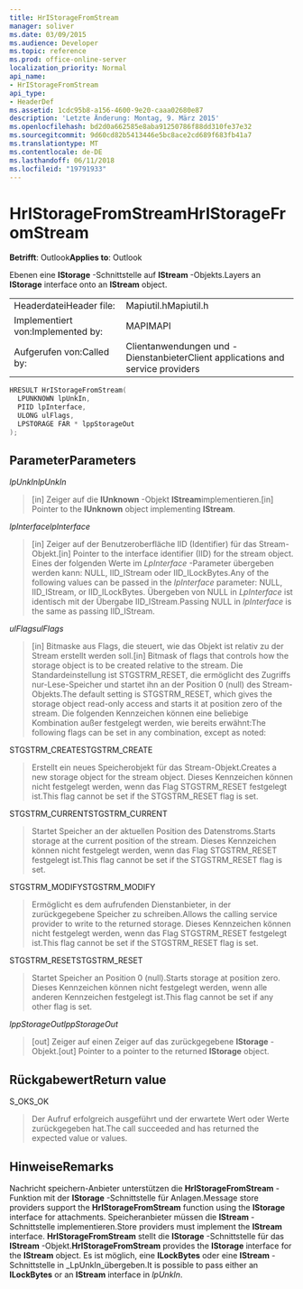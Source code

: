 ```yaml
---
title: HrIStorageFromStream
manager: soliver
ms.date: 03/09/2015
ms.audience: Developer
ms.topic: reference
ms.prod: office-online-server
localization_priority: Normal
api_name:
- HrIStorageFromStream
api_type:
- HeaderDef
ms.assetid: 1cdc95b8-a156-4600-9e20-caaa02680e87
description: 'Letzte Änderung: Montag, 9. März 2015'
ms.openlocfilehash: bd2d0a662585e8aba91250786f88dd310fe37e32
ms.sourcegitcommit: 9d60cd82b5413446e5bc8ace2cd689f683fb41a7
ms.translationtype: MT
ms.contentlocale: de-DE
ms.lasthandoff: 06/11/2018
ms.locfileid: "19791933"
---
```

# <a name="hristoragefromstream"></a><span data-ttu-id="575a4-103">HrIStorageFromStream</span><span class="sxs-lookup"><span data-stu-id="575a4-103">HrIStorageFromStream</span></span>

  
  
<span data-ttu-id="575a4-104">**Betrifft**: Outlook</span><span class="sxs-lookup"><span data-stu-id="575a4-104">**Applies to**: Outlook</span></span> 
  
<span data-ttu-id="575a4-105">Ebenen eine **IStorage** -Schnittstelle auf **IStream** -Objekts.</span><span class="sxs-lookup"><span data-stu-id="575a4-105">Layers an **IStorage** interface onto an **IStream** object.</span></span> 
  
|||
|:-----|:-----|
|<span data-ttu-id="575a4-106">Headerdatei</span><span class="sxs-lookup"><span data-stu-id="575a4-106">Header file:</span></span>  <br/> |<span data-ttu-id="575a4-107">Mapiutil.h</span><span class="sxs-lookup"><span data-stu-id="575a4-107">Mapiutil.h</span></span>  <br/> |
|<span data-ttu-id="575a4-108">Implementiert von:</span><span class="sxs-lookup"><span data-stu-id="575a4-108">Implemented by:</span></span>  <br/> |<span data-ttu-id="575a4-109">MAPI</span><span class="sxs-lookup"><span data-stu-id="575a4-109">MAPI</span></span>  <br/> |
|<span data-ttu-id="575a4-110">Aufgerufen von:</span><span class="sxs-lookup"><span data-stu-id="575a4-110">Called by:</span></span>  <br/> |<span data-ttu-id="575a4-111">Clientanwendungen und -Dienstanbieter</span><span class="sxs-lookup"><span data-stu-id="575a4-111">Client applications and service providers</span></span>  <br/> |
   
```cpp
HRESULT HrIStorageFromStream(
  LPUNKNOWN lpUnkIn,
  PIID lpInterface,
  ULONG ulFlags,
  LPSTORAGE FAR * lppStorageOut
);
```

## <a name="parameters"></a><span data-ttu-id="575a4-112">Parameter</span><span class="sxs-lookup"><span data-stu-id="575a4-112">Parameters</span></span>

 <span data-ttu-id="575a4-113">_lpUnkIn_</span><span class="sxs-lookup"><span data-stu-id="575a4-113">_lpUnkIn_</span></span>
  
> <span data-ttu-id="575a4-114">[in] Zeiger auf die **IUnknown** -Objekt **IStream**implementieren.</span><span class="sxs-lookup"><span data-stu-id="575a4-114">[in] Pointer to the **IUnknown** object implementing **IStream**.</span></span> 
    
 <span data-ttu-id="575a4-115">_lpInterface_</span><span class="sxs-lookup"><span data-stu-id="575a4-115">_lpInterface_</span></span>
  
> <span data-ttu-id="575a4-116">[in] Zeiger auf der Benutzeroberfläche IID (Identifier) für das Stream-Objekt.</span><span class="sxs-lookup"><span data-stu-id="575a4-116">[in] Pointer to the interface identifier (IID) for the stream object.</span></span> <span data-ttu-id="575a4-117">Eines der folgenden Werte im _LpInterface_ -Parameter übergeben werden kann: NULL, IID_IStream oder IID_ILockBytes.</span><span class="sxs-lookup"><span data-stu-id="575a4-117">Any of the following values can be passed in the  _lpInterface_ parameter: NULL, IID_IStream, or IID_ILockBytes.</span></span> <span data-ttu-id="575a4-118">Übergeben von NULL in _LpInterface_ ist identisch mit der Übergabe IID_IStream.</span><span class="sxs-lookup"><span data-stu-id="575a4-118">Passing NULL in  _lpInterface_ is the same as passing IID_IStream.</span></span> 
    
 <span data-ttu-id="575a4-119">_ulFlags_</span><span class="sxs-lookup"><span data-stu-id="575a4-119">_ulFlags_</span></span>
  
> <span data-ttu-id="575a4-120">[in] Bitmaske aus Flags, die steuert, wie das Objekt ist relativ zu der Stream erstellt werden soll.</span><span class="sxs-lookup"><span data-stu-id="575a4-120">[in] Bitmask of flags that controls how the storage object is to be created relative to the stream.</span></span> <span data-ttu-id="575a4-121">Die Standardeinstellung ist STGSTRM_RESET, die ermöglicht des Zugriffs nur-Lese-Speicher und startet ihn an der Position 0 (null) des Stream-Objekts.</span><span class="sxs-lookup"><span data-stu-id="575a4-121">The default setting is STGSTRM_RESET, which gives the storage object read-only access and starts it at position zero of the stream.</span></span> <span data-ttu-id="575a4-122">Die folgenden Kennzeichen können eine beliebige Kombination außer festgelegt werden, wie bereits erwähnt:</span><span class="sxs-lookup"><span data-stu-id="575a4-122">The following flags can be set in any combination, except as noted:</span></span>
    
<span data-ttu-id="575a4-123">STGSTRM_CREATE</span><span class="sxs-lookup"><span data-stu-id="575a4-123">STGSTRM_CREATE</span></span> 
  
> <span data-ttu-id="575a4-124">Erstellt ein neues Speicherobjekt für das Stream-Objekt.</span><span class="sxs-lookup"><span data-stu-id="575a4-124">Creates a new storage object for the stream object.</span></span> <span data-ttu-id="575a4-125">Dieses Kennzeichen können nicht festgelegt werden, wenn das Flag STGSTRM_RESET festgelegt ist.</span><span class="sxs-lookup"><span data-stu-id="575a4-125">This flag cannot be set if the STGSTRM_RESET flag is set.</span></span> 
    
<span data-ttu-id="575a4-126">STGSTRM_CURRENT</span><span class="sxs-lookup"><span data-stu-id="575a4-126">STGSTRM_CURRENT</span></span> 
  
> <span data-ttu-id="575a4-127">Startet Speicher an der aktuellen Position des Datenstroms.</span><span class="sxs-lookup"><span data-stu-id="575a4-127">Starts storage at the current position of the stream.</span></span> <span data-ttu-id="575a4-128">Dieses Kennzeichen können nicht festgelegt werden, wenn das Flag STGSTRM_RESET festgelegt ist.</span><span class="sxs-lookup"><span data-stu-id="575a4-128">This flag cannot be set if the STGSTRM_RESET flag is set.</span></span> 
    
<span data-ttu-id="575a4-129">STGSTRM_MODIFY</span><span class="sxs-lookup"><span data-stu-id="575a4-129">STGSTRM_MODIFY</span></span> 
  
> <span data-ttu-id="575a4-130">Ermöglicht es dem aufrufenden Dienstanbieter, in der zurückgegebene Speicher zu schreiben.</span><span class="sxs-lookup"><span data-stu-id="575a4-130">Allows the calling service provider to write to the returned storage.</span></span> <span data-ttu-id="575a4-131">Dieses Kennzeichen können nicht festgelegt werden, wenn das Flag STGSTRM_RESET festgelegt ist.</span><span class="sxs-lookup"><span data-stu-id="575a4-131">This flag cannot be set if the STGSTRM_RESET flag is set.</span></span> 
    
<span data-ttu-id="575a4-132">STGSTRM_RESET</span><span class="sxs-lookup"><span data-stu-id="575a4-132">STGSTRM_RESET</span></span> 
  
> <span data-ttu-id="575a4-133">Startet Speicher an Position 0 (null).</span><span class="sxs-lookup"><span data-stu-id="575a4-133">Starts storage at position zero.</span></span> <span data-ttu-id="575a4-134">Dieses Kennzeichen können nicht festgelegt werden, wenn alle anderen Kennzeichen festgelegt ist.</span><span class="sxs-lookup"><span data-stu-id="575a4-134">This flag cannot be set if any other flag is set.</span></span> 
    
 <span data-ttu-id="575a4-135">_lppStorageOut_</span><span class="sxs-lookup"><span data-stu-id="575a4-135">_lppStorageOut_</span></span>
  
> <span data-ttu-id="575a4-136">[out] Zeiger auf einen Zeiger auf das zurückgegebene **IStorage** -Objekt.</span><span class="sxs-lookup"><span data-stu-id="575a4-136">[out] Pointer to a pointer to the returned **IStorage** object.</span></span> 
    
## <a name="return-value"></a><span data-ttu-id="575a4-137">Rückgabewert</span><span class="sxs-lookup"><span data-stu-id="575a4-137">Return value</span></span>

<span data-ttu-id="575a4-138">S_OK</span><span class="sxs-lookup"><span data-stu-id="575a4-138">S_OK</span></span> 
  
> <span data-ttu-id="575a4-139">Der Aufruf erfolgreich ausgeführt und der erwartete Wert oder Werte zurückgegeben hat.</span><span class="sxs-lookup"><span data-stu-id="575a4-139">The call succeeded and has returned the expected value or values.</span></span>
    
## <a name="remarks"></a><span data-ttu-id="575a4-140">Hinweise</span><span class="sxs-lookup"><span data-stu-id="575a4-140">Remarks</span></span>

<span data-ttu-id="575a4-141">Nachricht speichern-Anbieter unterstützen die **HrIStorageFromStream** -Funktion mit der **IStorage** -Schnittstelle für Anlagen.</span><span class="sxs-lookup"><span data-stu-id="575a4-141">Message store providers support the **HrIStorageFromStream** function using the **IStorage** interface for attachments.</span></span> <span data-ttu-id="575a4-142">Speicheranbieter müssen die **IStream** -Schnittstelle implementieren.</span><span class="sxs-lookup"><span data-stu-id="575a4-142">Store providers must implement the **IStream** interface.</span></span> <span data-ttu-id="575a4-143">**HrIStorageFromStream** stellt die **IStorage** -Schnittstelle für das **IStream** -Objekt.</span><span class="sxs-lookup"><span data-stu-id="575a4-143">**HrIStorageFromStream** provides the **IStorage** interface for the **IStream** object.</span></span> <span data-ttu-id="575a4-144">Es ist möglich, eine **ILockBytes** oder eine **IStream** -Schnittstelle in _LpUnkIn_übergeben.</span><span class="sxs-lookup"><span data-stu-id="575a4-144">It is possible to pass either an **ILockBytes** or an **IStream** interface in  _lpUnkIn_.</span></span> 
  

